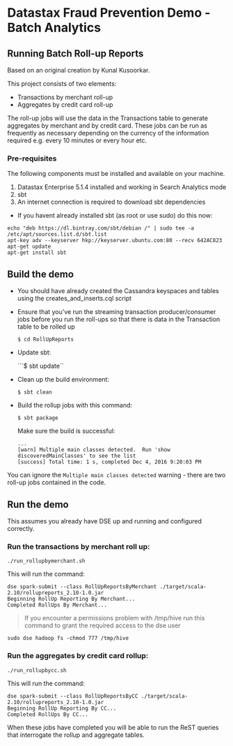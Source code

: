 # Datastax Fraud Prevention Demo - Batch Analytics

## Running Batch Roll-up Reports

Based on an original creation by Kunal Kusoorkar.

This project consists of two elements:
   
* Transactions by merchant roll-up
* Aggregates by credit card roll-up

The roll-up jobs will use the data in the Transactions table to generate aggregates by merchant and by credit card. 
These jobs can be run as frequently as necessary depending on the currency of the information required e.g. every 10 minutes or every hour etc.

### Pre-requisites
The following components must be installed and available on your machine.

  1. Datastax Enterprise 5.1.4 installed and working in Search Analytics mode
  2. sbt
  3. An internet connection is required to download sbt dependencies

  * If you havent already installed sbt (as root or use sudo) do this now:

```
echo "deb https://dl.bintray.com/sbt/debian /" | sudo tee -a /etc/apt/sources.list.d/sbt.list
apt-key adv --keyserver hkp://keyserver.ubuntu.com:80 --recv 642AC823
apt-get update
apt-get install sbt
```

## Build the demo

  * You should have already created the Cassandra keyspaces and tables using the creates_and_inserts.cql script
  * Ensure that you've run the streaming transaction producer/consumer jobs before you run the roll-ups so that there is data in the Transaction table to be rolled up

    ```$ cd RollUpReports```
    
  * Update sbt:

    ```$ sbt update``
    
 * Clean up the build environment:

    ```$ sbt clean```
    
 * Build the rollup jobs with this command:

    ```$ sbt package```
    
    Make sure the build is successful:
    ```
    ...
   [warn] Multiple main classes detected.  Run 'show discoveredMainClasses' to see the list
   [success] Total time: 1 s, completed Dec 4, 2016 9:20:03 PM
    ```
You can ignore the ```Multiple main classes detected``` warning - there are two roll-up jobs contained in the code.

## Run the demo

This assumes you already have DSE up and running and configured correctly.

### Run the transactions by merchant roll up: 

```
./run_rollupbymerchant.sh
```

This will run the command:

```
dse spark-submit --class RollUpReportsByMerchant ./target/scala-2.10/rollupreports_2.10-1.0.jar
Beginning RollUp Reporting By Merchant...
Completed RollUps By Merchant...
```

> If you encounter a permissions problem with /tmp/hive run this command to grant the required access to the dse user
```
sudo dse hadoop fs -chmod 777 /tmp/hive
```

### Run the aggregates by credit card rollup: 

```
./run_rollupbycc.sh
```

This will run the command:
```
dse spark-submit --class RollUpReportsByCC ./target/scala-2.10/rollupreports_2.10-1.0.jar
Beginning RollUp Reporting By CC...
Completed RollUps By CC...  
```

When these jobs have completed you will be able to run the ReST queries that interrogate the rollup and aggregate tables.
